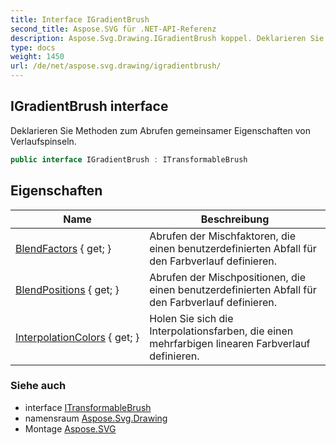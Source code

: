 ```yaml
---
title: Interface IGradientBrush
second_title: Aspose.SVG für .NET-API-Referenz
description: Aspose.Svg.Drawing.IGradientBrush koppel. Deklarieren Sie Methoden zum Abrufen gemeinsamer Eigenschaften von Verlaufspinseln.
type: docs
weight: 1450
url: /de/net/aspose.svg.drawing/igradientbrush/
---
```

## IGradientBrush interface

Deklarieren Sie Methoden zum Abrufen gemeinsamer Eigenschaften von Verlaufspinseln.

```csharp
public interface IGradientBrush : ITransformableBrush
```

## Eigenschaften

| Name | Beschreibung |
| --- | --- |
| [BlendFactors](../../aspose.svg.drawing/igradientbrush/blendfactors/) { get; } | Abrufen der Mischfaktoren, die einen benutzerdefinierten Abfall für den Farbverlauf definieren. |
| [BlendPositions](../../aspose.svg.drawing/igradientbrush/blendpositions/) { get; } | Abrufen der Mischpositionen, die einen benutzerdefinierten Abfall für den Farbverlauf definieren. |
| [InterpolationColors](../../aspose.svg.drawing/igradientbrush/interpolationcolors/) { get; } | Holen Sie sich die Interpolationsfarben, die einen mehrfarbigen linearen Farbverlauf definieren. |

### Siehe auch

* interface [ITransformableBrush](../itransformablebrush/)
* namensraum [Aspose.Svg.Drawing](../../aspose.svg.drawing/)
* Montage [Aspose.SVG](../../)


